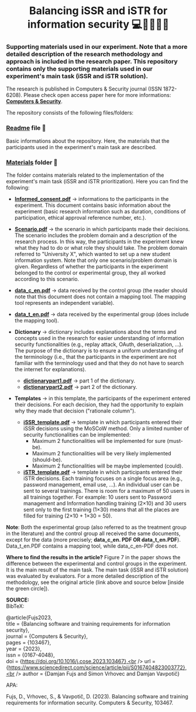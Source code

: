 <h1 align="center">
Balancing iSSR and iSTR for information security 💻🔐👨🏻‍💻
</h1> 

### Supporting materials used in our experiment. Note that a more detailed description of the research methodology and approach is included in the research paper. This repository contains only the supporting materials used in our experiment's main task (iSSR and iSTR solution).

The research is published in Computers & Security journal (ISSN 1872-6208). Please check open access paper here for more informations: **[Computers & Security](https://www.sciencedirect.com/science/article/pii/S0167404823003772)**. 

The repository consists of the following files/folders:

### [Readme](README.md) file 📜
Basic informations about the repository. Here, the materials that the participants used in the experiment's main task are described.

### [Materials](Materials) folder 📁

The folder contains materials related to the implementation of the experiment's main task (iSSR and iSTR prioritization). Here you can find the following:

- **[Informed_consent.pdf](Materials/Informed_consent.pdf)** -> informations to the participants in the experiment. This document contains basic information about the experiment (basic research information such as duration, conditions of participation, ethical approval reference number, etc.).
  
- **[Scenario.pdf](Materials/Scenario.pdf)** -> the scenario in which participants made their decisions. The scenario includes the problem domain and a description of the research process. In this way, the participants in the experiment knew what they had to do or what role they should take. The problem domain referred to "University X", which wanted to set up a new student information system. Note that only one scenario/problem domain is given. Regardless of whether the participants in the experiment belonged to the control or experimental group, they all worked according to this scenario.
  
- **[data_c_en.pdf](Materials/data_c_en.pdf)** -> data received by the control group (the reader should note that this document does not contain a mapping tool. The mapping tool represents an independent variable).
  
- **[data_t_en.pdf](Materials/data_t_en.pdf)** -> data received by the experimental group (does include the mapping tool).
  
- **Dictionary** -> dictionary includes explanations about the terms and concepts used in the research for easier understanding of information security functionalities (e.g., replay attack, OAuth, deserialization, ...). The purpose of the dictionary is to ensure a uniform understanding of the terminology (i.e., that the participants in the experiment are not familiar with the terminology used and that they do not have to search the internet for explanations).
  - **[dictionarypart1.pdf](Materials/dictionarypart1.pdf)** -> part 1 of the dictionary. 
  - **[dictionarypart2.pdf](Materials/dictionarypart2.pdf)** -> part 2 of the dictionary.
    
- **Templates** -> in this template, the participants of the experiment entered their decisions. For each decision, they had the opportunity to explain why they made that decision ("rationale column").
  - **[iSSR_template.pdf](Materials/iSSR_template.pdf)** -> template in which participants entered their iSSR decisions using the MoSCoW method. Only a limited number of security functionalities can be implemented:
    - Maximum 2 functionalities will be implemented for sure (must-be).
    - Maximum 2 functionalities will be very likely implemented (should-be).
    - Maximum 2 functionalities will be maybe implemented (could).
  - **[iSTR_template.pdf](Materials/iSTR_template.pdf)** -> template in which participants entered their iSTR decisions. Each training focuses on a single focus area (e.g., password management, email use, ...). An individual user can be sent to several trainings. There is room for a maximum of 50 users in all trainings together. For example: 10 users sent to Password management and Information handling training (2×10) and 30 users sent only to the first training (1×30) means that all the places are filled for training (2×10 + 1×30 = 50).

**Note**: Both the experimental group (also referred to as the treatment group in the literature) and the control group all received the same documents, except for the data (more precisely; **data_c_en. PDF OR data_t_en.PDF**). Data_t_en.PDF contains a mapping tool, while data_c_en-PDF does not. 

**Where to find the results in the article?**
Figure 7 in the paper shows the difference between the experimental and control groups in the experiment. It is the main result of the main task. The main task (iSSR and iSTR solution) was evaluated by evaluators. For a more detailed description of the methodology, see the original article (link above and source below [inside the green circle]).

**SOURCE:** <br />
BibTeX: <br />

@article{Fujs2023,<br />
  title = {Balancing software and training requirements for information security},<br />
  journal = {Computers & Security},<br />
  pages = {103467},<br />
  year = {2023},<br />
  issn = {0167-4048},<br />
  doi = {https://doi.org/10.1016/j.cose.2023.103467},<br />
  url = {https://www.sciencedirect.com/science/article/pii/S0167404823003772},<br />
  author = {Damjan Fujs and Simon Vrhovec and Damjan Vavpotič}<br />

APA: <br />

Fujs, D., Vrhovec, S., & Vavpotič, D. (2023). Balancing software and training requirements for information security. Computers & Security, 103467.
